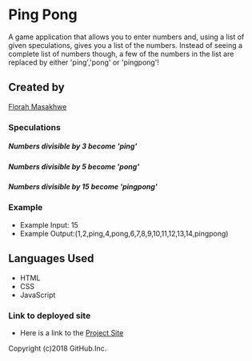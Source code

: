 # Ping Pong
A game application that allows you to enter numbers and, using a list of given speculations, gives you a list of the numbers.
Instead of seeing a complete list of numbers though, a few of the numbers in the list are replaced by either 'ping','pong' or 'pingpong'!

## Created by
[Florah Masakhwe](https://github.com/flomasakhwe)

### Speculations

##### Numbers divisible by 3 become 'ping'
##### Numbers divisible by 5 become 'pong'
##### Numbers divisible by 15 become 'pingpong'

### Example
 * Example Input: 15
 * Example Output:(1,2,ping,4,pong,6,7,8,9,10,11,12,13,14,pingpong)

## Languages Used
* HTML
* CSS
* JavaScript

### Link to deployed site
* Here is a link to the [Project Site](flomasakhwe.github.io/pingpong/)

Copyright (c)2018 GitHub.Inc.
